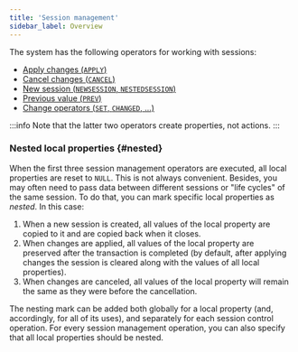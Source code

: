 ```yaml
---
title: 'Session management'
sidebar_label: Overview
---
```


The system has the following operators for working with sessions:

-   [Apply changes (`APPLY`)](Apply_changes_APPLY_.md)
-   [Cancel changes (`CANCEL`)](Cancel_changes_CANCEL_.md)
-   [New session (`NEWSESSION`, `NESTEDSESSION`)](New_session_NEWSESSION_NESTEDSESSION_.md)
-   [Previous value (`PREV`)](Previous_value_PREV_.md)
-   [Change operators (`SET`, `CHANGED`, ...)](Change_operators_SET_CHANGED_..._.md)


:::info
Note that the latter two operators create properties, not actions.
:::

### Nested local properties {#nested}

When the first three session management operators are executed, all local properties are reset to `NULL`. This is not always convenient. Besides, you may often need to pass data between different sessions or "life cycles" of the same session. To do that, you can mark specific local properties as *nested*. In this case:

1.  When a new session is created, all values of the local property are copied to it and are copied back when it closes.
2.  When changes are applied, all values of the local property are preserved after the transaction is completed (by default, after applying changes the session is cleared along with the values of all local properties).
3.  When changes are canceled, all values of the local property will remain the same as they were before the cancellation.

The nesting mark can be added both globally for a local property (and, accordingly, for all of its uses), and separately for each session control operation. For every session management operation, you can also specify that all local properties should be nested.
